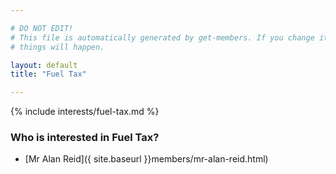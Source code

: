 ```yaml
---

# DO NOT EDIT!
# This file is automatically generated by get-members. If you change it, bad
# things will happen.

layout: default
title: "Fuel Tax"

---
```


{% include interests/fuel-tax.md %}

### Who is interested in Fuel Tax?


* [Mr Alan Reid]({ site.baseurl }}members/mr-alan-reid.html)
